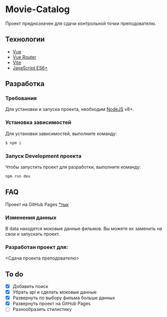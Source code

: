 # Movie-Catalog
Проект преднозначен для сдачи контрольной точки преподователю.

## Технологии
- [Vue](https://vuejs.org)
- [Vue Router](https://vuejs.org)
- [Vite](https://vite.dev/)
- [JavaScript ES6+](https://www.google.com/url?sa=t&source=web&rct=j&opi=89978449&url=https://developer.mozilla.org/en-US/docs/Web/JavaScript&ved=2ahUKEwipmIee4fWNAxWhIBAIHYe3ExkQFnoECAoQAQ&usg=AOvVaw1Il_CfTbNi4CXc-0nBN5rP)

## Разработка

### Требования
Для установки и запуска проекта, необходим [NodeJS](https://nodejs.org/) v8+.

### Установка зависимостей
Для установки зависимостей, выполните команду:
```sh
$ npm i
```

### Запуск Development проекта
Чтобы запустить проект для разработки, выполните команду:
```sh
npm run dev
```

## FAQ
Проект на GitHub Pages [*тык](https://noshpick.github.io/movie-catalog/) 

### Изменения данных 
В data находятся моковые данные фильмов. Вы можете их заменить на свои и запускать проект.

### Разработан проект для:
<Сдача проекта преподователю>

## To do
- [x] Добавить поиск
- [x] Убрать api и сделать моковые данные
- [x] Развернуть по выбору фильма больше данных
- [x] Развернуть проект на GitHub Pages
- [ ] Разнообразить стилистику
